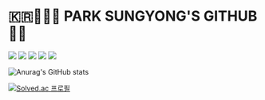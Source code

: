 # 🇰🇷🧑🏻‍💻 PARK SUNGYONG'S GITHUB 🤖👾
<p>
  <a href="https://www.w3.org/" target="_blank"><img src="https://img.shields.io/badge/HTML5-E34F26?style=flat&logo=HTML5&logoColor=FFFFFF"/></a>
  <a href="https://www.w3.org/" target="_blank"><img src="https://img.shields.io/badge/CSS3-#1572B6?style=flat&logo=CSS3&logoColor=FFFFFF"/></a>
  <a href="https://isocpp.org/" target="_blank"><img src="https://img.shields.io/badge/C++-00599C?style=flat&logo=c%2B%2B&logoColor=FFFFFF"/></a>
  <a href="https://www.python.org/" target="_blank"><img src="https://img.shields.io/badge/Python-3776AB?style=flat&logo=Python&logoColor=FFFFFF"/></a>
  <a href="https://pytorch.org/" target="_blank"><img src="https://img.shields.io/badge/PyTorch-EE4C2C?style=flat&logo=PyTorch&logoColor=FFFFFF"/></a>
</p>


![Anurag's GitHub stats](https://github-readme-stats.vercel.app/api?username=parksungyongdev0101&show_icons=true&theme=bear)

[![Solved.ac
프로필](http://mazassumnida.wtf/api/v2/generate_badge?boj=parksungyong0101)](https://solved.ac/parksungyong0101)
<!--
**parksungyongdev0101/parksungyongdev0101** is a ✨ _special_ ✨ repository because its `README.md` (this file) appears on your GitHub profile.

Here are some ideas to get you started:

- 🔭 I’m currently working on ...
- 🌱 I’m currently learning ...
- 👯 I’m looking to collaborate on ...
- 🤔 I’m looking for help with ...
- 💬 Ask me about ...
- 📫 How to reach me: ...
- 😄 Pronouns: ...
- ⚡ Fun fact: ...
-->
